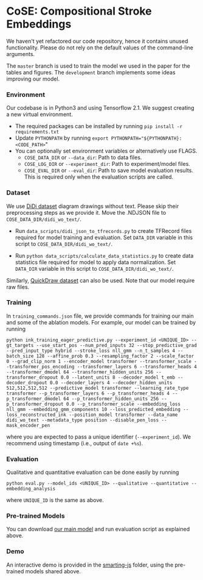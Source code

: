# CoSE: Compositional Stroke Embeddings

We haven't yet refactored our code repository, hence it contains unused functionality. Please do not rely on the default values of the command-line arguments. 

The `master` branch is used to train the model we used in the paper for the tables and figures. The `development` branch implements some ideas improving our model.

### Environment
Our codebase is in Python3 and using Tensorflow 2.1. We suggest creating a new virtual environment. 

- The required packages can be installed by running `pip install -r requirements.txt`    
- Update `PYTHONPATH` by running `export PYTHONPATH="${PYTHONPATH}:<CODE_PATH>`"
- You can optionally set environment variables or alternatively use FLAGS.
    - `COSE_DATA_DIR` or `--data_dir`: Path to data files. 
    - `COSE_LOG_DIR` or `--experiment_dir`: Path to experiment/model files. 
    - `COSE_EVAL_DIR` or `--eval_dir`: Path to save model evaluation results. This is required only when the evaluation scripts are called.
 

### Dataset
We use [DiDi dataset](https://github.com/google-research/google-research/tree/master/didi_dataset) 
diagram drawings without text. Please skip their preprocessing steps as we provide it. 
Move the .NDJSON file to `COSE_DATA_DIR/didi_wo_text/`.

- Run `data_scripts/didi_json_to_tfrecords.py` to create TFRecord files required for model training and evaluation.
Set `DATA_DIR` variable in this script to `COSE_DATA_DIR/didi_wo_text/`. 


- Run `python data_scripts/calculate_data_statistics.py` to create data statistics file required for model to apply data normalization.
Set `DATA_DIR` variable in this script to `COSE_DATA_DIR/didi_wo_text/`. 

Similarly, [QuickDraw dataset](https://github.com/googlecreativelab/quickdraw-dataset) can also be used. Note that our model require raw files.  

### Training
In `training_commands.json` file, we provide commands for training our main and some of the ablation models.
For example, our model can be trained by running
```
python ink_training_eager_predictive.py --experiment_id <UNIQUE_ID> --gt_targets --use_start_pos --num_pred_inputs 32 --stop_predictive_grad --pred_input_type hybrid --stroke_loss nll_gmm --n_t_samples 4 --batch_size 128 --affine_prob 0.3 --resampling_factor 2 --scale_factor 0 --grad_clip_norm 1 --encoder_model transformer --transformer_scale --transformer_pos_encoding --transformer_layers 6 --transformer_heads 4 --transformer_dmodel 64 --transformer_hidden_units 256 --transformer_dropout 0.0 --latent_units 8 --decoder_model t_emb --decoder_dropout 0.0 --decoder_layers 4 --decoder_hidden_units 512,512,512,512 --predictive_model transformer --learning_rate_type transformer --p_transformer_layers 6 --p_transformer_heads 4 --p_transformer_dmodel 64 --p_transformer_hidden_units 256 --p_transformer_dropout 0.0 --p_transformer_scale --embedding_loss nll_gmm --embedding_gmm_components 10 --loss_predicted_embedding --loss_reconstructed_ink --position_model transformer --data_name didi_wo_text --metadata_type position --disable_pen_loss --mask_encoder_pen
``` 
where you are expected to pass a unique identifier (`--experiment_id`). We recommend using timestamp (i.e., output of `date +%s`).

### Evaluation
Qualitative and quantitative evaluation can be done easily by running
```
python eval.py --model_ids <UNIQUE_ID> --qualitative --quantitative --embedding_analysis
```
where `UNIQUE_ID` is the same as above.

### Pre-trained Models
You can download [our main model](https://drive.google.com/drive/folders/1C6m7dbXaL4wn5Z4-K7ZniqoZaNTiQBdP?usp=sharing) and run evaluation script as explained above.

### Demo
An interactive demo is provided in the [smarting-js](https://github.com/eth-ait/cose/tree/master/smartink-js) folder, using the pre-trained models shared above.   